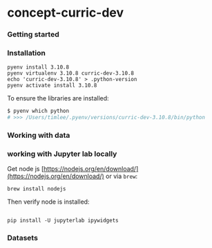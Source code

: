 # concept-curric-dev

### Getting started

### Installation

```buildoutcfg
pyenv install 3.10.8
pyenv virtualenv 3.10.8 curric-dev-3.10.8
echo 'curric-dev-3.10.8' > .python-version
pyenv activate install 3.10.8
```

To ensure the libraries are installed:

```sh
$ pyenv which python
# >>> /Users/timlee/.pyenv/versions/curric-dev-3.10.8/bin/python
```

### Working with data


### working with Jupyter lab locally

Get node js [https://nodejs.org/en/download/](https://nodejs.org/en/download/) or via `brew`:

```
brew install nodejs
```

Then verify node is installed:

```

```


```
pip install -U jupyterlab ipywidgets
```

### Datasets